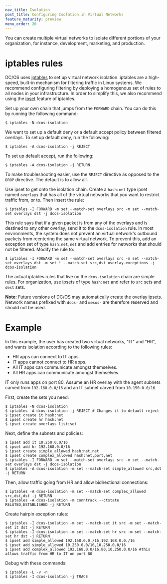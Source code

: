 ```yaml
---
nav_title: Isolation
post_title: Configuring Isolation in Virtual Networks
feature_maturity: preview
menu_order: 20
---
```


You can create multiple virtual networks to isolate different portions of your organization, for instance, development, marketing, and production.

# iptables rules

DC/OS uses [iptables](http://linux.die.net/man/8/iptables) to set up virtual network isolation. iptables are a high-speed, built-in mechanism for filtering traffic in Linux systems. We recommend configuring filtering by deploying a homogenous set of rules to all nodes in your infrastructure. In order to simplify this, we also recommend using the [ipset](http://ipset.netfilter.org/ipset.man.html) feature of iptables.

Set up your own chain that jumps from the `FORWARD` chain. You can do this by running the following command:

    $ iptables -N dcos-isolation

We want to set up a default deny or a default accept policy between filtered overlays. To set up default deny, run the following:

    $ iptables -A dcos-isolation -j REJECT

To set up default accept, run the following:

    $ iptables -A dcos-isolation -j RETURN

To make troubleshooting easier, use the `REJECT` directive as opposed to the `DROP` directive. The default is to allow all.

Use ipset to get onto the isolation chain. Create a `hash:net` type ipset named `overlays` that has all of the virtual networks that you want to restrict traffic from, or to. Then insert the rule:

    $ iptables -I FORWARD -m set --match-set overlays src -m set --match-set overlays dst -j dcos-isolation

This rule says that if a given packet is from any of the overlays and is destined to any other overlay, send it to the `dcos-isolation` rule. In most environments, the system does not prevent an virtual network's outbound packets from reentering the same virtual network. To prevent this, add an exception set of type `hash:net,net` and add entries for networks that should not be filtered. Modify the rule to:

    $ iptables -I FORWARD -m set --match-set overlays src -m set --match-set overlays dst -m set ! --match-set src,dst overlay-exceptions -j dcos-isolation

The actual iptables rules that live on the `dcos-isolation` chain are simple rules. For organization, use ipsets of type `hash:net` and refer to `src` sets and `dest` sets.

**Note:** Future versions of DC/OS may automatically create the overlay ipsets. Network names prefixed with `dcos-` and `mesos-` are therefore reserved and should not be used.

# Example

In this example, the user has created two virtual networks, "IT" and "HR", and wants isolation according to the following rules:

* HR apps can connect to IT apps.
* IT apps cannot connect to HR apps. 
* All IT apps can communicate amongst themselves.
* All HR apps can communicate amongst themselves.

IT only runs apps on port 80. Assume an HR overlay with the agent subnets carved from `192.168.0.0/16` and an IT subnet carved from `10.150.0.0/16`.

First, create the sets you need:

    $ iptables -N dcos-isolation
    $ iptables -A dcos-isolation -j REJECT # Changes it to default reject
    $ ipset create it hash:net
    $ ipset create hr hash:net
    $ ipset create overlays list:set

Next, define the subnets and policies:

    $ ipset add it 10.250.0.0/16
    $ ipset add hr 192.168.0.0/16
    $ ipset create simple_allowed hash:net,net
    $ ipset create complex_allowed hash:net,port,net
    $ iptables -I FORWARD -m set --match-set overlays src -m set --match-set overlays dst -j dcos-isolation
    $ iptables -A dcos-isolation -m set --match-set simple_allowed src,dst -j RETURN

Then, allow traffic going from HR and allow bidirectional connections:

    $ iptables -A dcos-isolation -m set --match-set complex_allowed src,dst,dst -j RETURN
    $ iptables -A dcos-isolation -m conntrack --ctstate RELATED,ESTABLISHED -j RETURN

Create hairpin exception rules:

    $ iptables -I dcos-isolation -m set --match-set it src -m set --match-set it dst -j RETURN
    $ iptables -I dcos-isolation -m set --match-set hr src -m set --match-set hr dst -j RETURN
    $ ipset add simple_allowed 192.168.0.0./16,192.168.0.0./16
    $ ipset add simple_allowed 10.250.0.0/16,10.250.0.0/16
    $ ipset add complex_allowed 192.168.0.0/16,80,10.250.0.0/16 #this allows traffic from HR to IT on port 80

Debug with these commands:

    $ iptables -L -v -n
    $ iptables -I dcos-isolation -j TRACE
